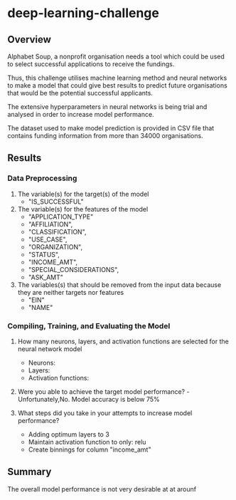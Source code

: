 # deep-learning-challenge

## Overview
Alphabet Soup, a nonprofit organisation needs a tool which could be used to select successful applications to receive the fundings.

Thus, this challenge utilises machine learning method and neural networks to make a model that could give best results to predict future organisations that would be the potential successful applicants.

The extensive hyperparameters in neural networks is being trial and analysed in order to increase model performance.

The dataset used to make model prediction is provided in CSV file that contains funding information from more than 34000 organisations. 

## Results

### Data Preprocessing

1. The variable(s) for the target(s) of the model
   - "IS_SUCCESSFUL"
2. The variable(s) for the features of the model
   -  "APPLICATION_TYPE"
   -  "AFFILIATION",
   -  "CLASSIFICATION",
   -  "USE_CASE",
   -  "ORGANIZATION",
   - "STATUS",
   - "INCOME_AMT",
   - "SPECIAL_CONSIDERATIONS",
   -  "ASK_AMT"
3. The variables(s) that should be removed from the input data because they are neither targets nor features
   - "EIN"
   - "NAME"

### Compiling, Training, and Evaluating the Model
1. How many neurons, layers, and activation functions are selected for the neural network model
   - Neurons:
   - Layers:
   - Activation functions:

2. Were you able to achieve the target model performance?
   -Unfortunately,No. Model accuracy is below 75%

3. What steps did you take in your attempts to increase model performance?
   - Adding optimum layers to 3
   - Maintain activation function to only: relu
   - Create binnings for column "income_amt"

## Summary
The overall model performance is not very desirable at at arounf  
